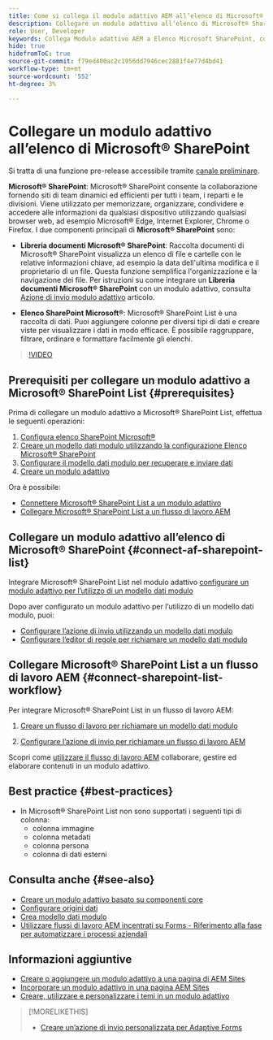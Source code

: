```yaml
---
title: Come si collega il modulo adattivo AEM all’elenco di Microsoft® SharePoint?
description: Collegare un modulo adattivo all’elenco di Microsoft® SharePoint. Scopri come configurare l’elenco Microsoft® SharePoint e creare un modello di dati del modulo utilizzando la configurazione. Scoprirai inoltre come integrare FDM con il modulo adattivo.
role: User, Developer
keywords: Collega Modulo adattivo AEM a Elenco Microsoft SharePoint, connetti Modulo adattivo a Elenco Microsoft SharePoint, integra Modulo adattivo AEM a Elenco Microsoft SharePoint, integra Modulo adattivo a Elenco Microsoft SharePoint, invia dati da un Modulo adattivo a Elenco SharePoint, invia flusso di lavoro di a Elenco AEM SharePoint.
hide: true
hidefromToC: true
source-git-commit: f79ed400ac2c1956dd7946cec2881f4e77d4bd41
workflow-type: tm+mt
source-wordcount: '552'
ht-degree: 3%

---
```



# Collegare un modulo adattivo all’elenco di Microsoft® SharePoint

<span class="preview"> Si tratta di una funzione pre-release accessibile tramite [canale preliminare](https://experienceleague.adobe.com/docs/experience-manager-cloud-service/content/release-notes/prerelease.html#new-features). </span>

**Microsoft® SharePoint**: Microsoft® SharePoint consente la collaborazione fornendo siti di team dinamici ed efficienti per tutti i team, i reparti e le divisioni. Viene utilizzato per memorizzare, organizzare, condividere e accedere alle informazioni da qualsiasi dispositivo utilizzando qualsiasi browser web, ad esempio Microsoft® Edge, Internet Explorer, Chrome o Firefox. I due componenti principali di **Microsoft® SharePoint** sono:

* **Libreria documenti Microsoft® SharePoint**: Raccolta documenti di Microsoft® SharePoint visualizza un elenco di file e cartelle con le relative informazioni chiave, ad esempio la data dell&#39;ultima modifica e il proprietario di un file. Questa funzione semplifica l&#39;organizzazione e la navigazione dei file.
Per istruzioni su come integrare un **Libreria documenti Microsoft® SharePoint** con un modulo adattivo, consulta [Azione di invio modulo adattivo](/help/forms/configuring-submit-actions.md#submit-to-sharepoint) articolo.

* **Elenco SharePoint Microsoft®**: Microsoft® SharePoint List è una raccolta di dati. Puoi aggiungere colonne per diversi tipi di dati e creare viste per visualizzare i dati in modo efficace. È possibile raggruppare, filtrare, ordinare e formattare facilmente gli elenchi.

>[!VIDEO](https://video.tv.adobe.com/v/3424820/connect-aem-adaptive-form-to-sharepointlist/?quality=12&learn=on)

## Prerequisiti per collegare un modulo adattivo a Microsoft® SharePoint List {#prerequisites}

Prima di collegare un modulo adattivo a Microsoft® SharePoint List, effettua le seguenti operazioni:

1. [Configura elenco SharePoint Microsoft®](/help/forms/configure-data-sources.md#configure-microsoft-sharepoint-list)
1. [Creare un modello dati modulo utilizzando la configurazione Elenco Microsoft® SharePoint](/help/forms/create-form-data-models.md)
1. [Configurare il modello dati modulo per recuperare e inviare dati](/help/forms/work-with-form-data-model.md#configure-services)
1. [Creare un modulo adattivo](/help/forms/creating-adaptive-form-core-components.md)

Ora è possibile:

* [Connettere Microsoft® SharePoint List a un modulo adattivo](#connect-an-adaptive-form-to-microsoft-sharepoint-list-connect-af-sharepoint-list)
* [Collegare Microsoft® SharePoint List a un flusso di lavoro AEM](#connect-sharepoint-list-workflow)

## Collegare un modulo adattivo all’elenco di Microsoft® SharePoint {#connect-af-sharepoint-list}

Integrare Microsoft® SharePoint List nel modulo adattivo [configurare un modulo adattivo per l’utilizzo di un modello dati modulo](/help/forms/creating-adaptive-form-core-components.md#configure-a-schema-or-form-data-model-for-an-adaptive-formconfigure-schema-or-data-model-for-form)

Dopo aver configurato un modulo adattivo per l’utilizzo di un modello dati modulo, puoi:

* [Configurare l’azione di invio utilizzando un modello dati modulo](/help/forms/configuring-submit-actions.md#submit-using-form-data-model)
* [Configurare l’editor di regole per richiamare un modello dati modulo](/help/forms/rule-editor.md#invoke-form-data-model-service-invoke)

## Collegare Microsoft® SharePoint List a un flusso di lavoro AEM {#connect-sharepoint-list-workflow}

Per integrare Microsoft® SharePoint List in un flusso di lavoro AEM:

1. [Creare un flusso di lavoro per richiamare un modello dati modulo](https://experienceleague.adobe.com/docs/experience-manager-65/developing/extending-aem/extending-workflows/workflows-models.html?lang=it)

   <!--
    To create a new workflow with the editor, perform the following steps:
    1.  Go to your **AEM Forms Author** instance > **[!UICONTROL Tools]** > **[!UICONTROL Workflow]** > **[!UICONTROL Models]**.
    1.  Click **[!UICONTROL Create]** > **[!UICONTROL Create Model]**. The Add Workflow Model dialog appears. 
    1. Specify **[!UICONTROL Title]** and **[!UICONTROL Name (optional)]**.
    1. Click **[!UICONTROL Done]**. The new model is listed in the Workflow Models console.
    1. Select your new workflow, then use **[!UICONTROL Edit]** to open it for configuration.
    1. Add **[!UICONTROL Invoke Form Data Model Service]** step to your workflow.
    1. Confirm the changes with Sync (editor toolbar) to generate the runtime model.
    -->

1. [Configurare l’azione di invio per richiamare un flusso di lavoro AEM](/help/forms/configuring-submit-actions.md#invoke-an-aem-workflow)


Scopri come [utilizzare il flusso di lavoro AEM](https://experienceleague.adobe.com/docs/experience-manager-learn/foundation/workflow/use-workflow.html) collaborare, gestire ed elaborare contenuti in un modulo adattivo.

## Best practice {#best-practices}

<!-- * For storing data in a tabular format or implementing data permissions, it is advisable to use Microsoft® SharePoint List rather than Microsoft® SharePoint Document Library. -->
* In Microsoft® SharePoint List non sono supportati i seguenti tipi di colonna:
   * colonna immagine
   * colonna metadati
   * colonna persona
   * colonna di dati esterni

## Consulta anche {#see-also}

* [Creare un modulo adattivo basato su componenti core](/help/forms/creating-adaptive-form-core-components.md)
* [Configurare origini dati](/help/forms/configuring-submit-actions.md)
* [Crea modello dati modulo](/help/forms/create-form-data-models.md)
* [Utilizzare flussi di lavoro AEM incentrati su Forms - Riferimento alla fase per automatizzare i processi aziendali](/help/forms/aem-forms-workflow-step-reference.md)

## Informazioni aggiuntive

* [Creare o aggiungere un modulo adattivo a una pagina di AEM Sites](/help/forms/create-or-add-an-adaptive-form-to-aem-sites-page.md)
* [Incorporare un modulo adattivo in una pagina AEM Sites](/help/forms/embed-adaptive-form-aem-sites.md)
* [Creare, utilizzare e personalizzare i temi in un modulo adattivo](/help/forms/using-themes-in-core-components.md)

>[!MORELIKETHIS]
>
>* [Creare un’azione di invio personalizzata per Adaptive Forms](/help/forms/custom-submit-action-form.md)





